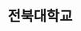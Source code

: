---
title: 전북대학교
summary: 인숙영이 재학 중인 전북대학교를 소개합니다.
type: landing
searchable: true

sections:
  - block: hero
    content:
      title: "전북대학교"
      subtitle: "Jeonbuk National University"
      text: |
        전북대학교에는 인숙영이 존재합니다.
    design:
      background:
        image:
          filename: 'jbnucampus.jpg'
        image_darken: 0.3
        gradient_start: '#ff2ecb7a'
        gradient_end: '#7c3aed'
        text_color_light: true
      spacing:
        padding: ['80px', '0', '80px', '0']

  - block: markdown
    content:
      title: "대학 소개"
      text: |
        전북대학교는 전라북도 전주시에 위치한 국립대학교입니다.
        
        1947년 설립된 이래로 지역과 국가 발전에 기여하는 인재를 양성해왔습니다.
        
        현재 전북대학교 학부생인 인숙영은 컴퓨터인공지능학부에서 공부하고 있습니다.
    design:
      columns: '1'
---